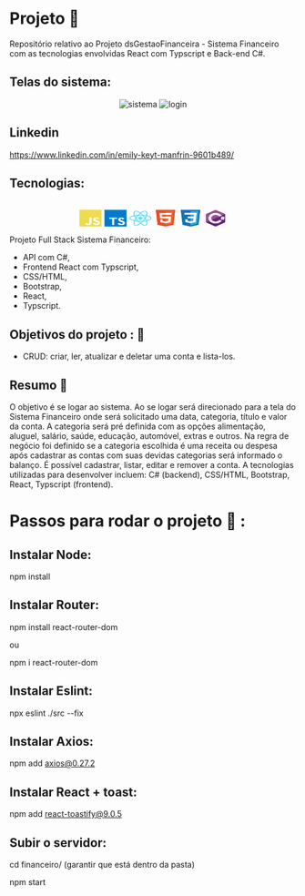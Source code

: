 # Projeto 💼
 
Repositório relativo ao Projeto dsGestaoFinanceira - Sistema Financeiro com as tecnologias envolvidas React com Typscript e Back-end C#.  

## Telas do sistema:

<div align="center">
<img width="550"  alt="sistema" src="https://user-images.githubusercontent.com/79612116/195733713-078ffd7f-a1d4-424d-80b8-bfbf4c7e2bdc.PNG">
<img width="550" alt="login" src="https://user-images.githubusercontent.com/79612116/195733751-c3522c30-8371-46e6-b84b-7508c6c0132b.PNG">
</div>

## Linkedin

https://www.linkedin.com/in/emily-keyt-manfrin-9601b489/


## Tecnologias: 

<div style="display: inline_block theme=radical" align="center"><br>
  <img align="center" alt="M-Js" height="30" width="40"  src="https://raw.githubusercontent.com/devicons/devicon/master/icons/javascript/javascript-plain.svg">
  <img align="center" alt="M-Ts" height="30" width="40" src="https://raw.githubusercontent.com/devicons/devicon/master/icons/typescript/typescript-plain.svg">
  <img align="center" alt="M-React" height="30" width="40" src="https://raw.githubusercontent.com/devicons/devicon/master/icons/react/react-original.svg">
  <img align="center" alt="M-HTML" height="30" width="40" src="https://raw.githubusercontent.com/devicons/devicon/master/icons/html5/html5-original.svg">
  <img align="center" alt="M-CSS" height="30" width="40" src="https://raw.githubusercontent.com/devicons/devicon/master/icons/css3/css3-original.svg">
  <img align="center" alt="M-Csharp" height="30" width="40" src="https://raw.githubusercontent.com/devicons/devicon/master/icons/csharp/csharp-original.svg">
</div>

Projeto Full Stack Sistema Financeiro:

- API com C#,
- Frontend React com Typscript,
- CSS/HTML,
- Bootstrap,
- React,
- Typscript.


## Objetivos do projeto : 📖

- CRUD: criar, ler, atualizar e deletar uma conta e lista-los.

## Resumo 📖 

O objetivo é se logar ao sistema. Ao se logar será direcionado para a tela do Sistema Financeiro onde será solicitado uma data, categoria, título e valor da conta.
A categoria será pré definida com as opções alimentação, aluguel, salário, saúde, educação, automóvel, extras e outros. Na regra de negócio foi definido se a
categoria escolhida é uma receita ou despesa após cadastrar as contas com suas devidas categorias será informado o balanço.
É possível cadastrar, listar, editar e remover a conta.
A tecnologias utilizadas para desenvolver incluem: C# (backend), CSS/HTML, Bootstrap, React, Typscript (frontend).

# Passos para rodar o projeto 📖 :

## Instalar Node:

npm install

## Instalar Router:

npm install react-router-dom

ou

npm i react-router-dom

## Instalar Eslint:

npx eslint ./src --fix

## Instalar Axios:

npm add axios@0.27.2

## Instalar React + toast:

npm add react-toastify@9.0.5

## Subir o servidor:

cd financeiro/ (garantir que está dentro da pasta)

npm start



